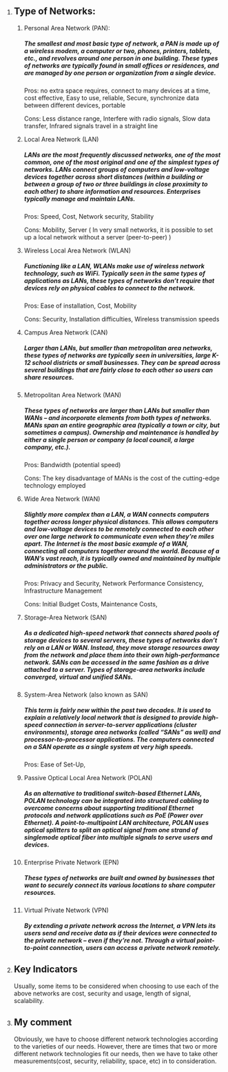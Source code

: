 1. ## Type of Networks:
   1. Personal Area Network (PAN):
      ##### The smallest and most basic type of network, a PAN is made up of a wireless modem, a computer or two, phones, printers, tablets, etc., and revolves around one person in one building. These types of networks are typically found in small offices or residences, and are managed by one person or organization from a single device.

      Pros: no extra space requires, connect to many devices at a time, cost effective, Easy to use, reliable, Secure, synchronize data between different devices, portable 

      Cons: Less distance range, Interfere with radio signals, Slow data transfer, Infrared signals travel in a straight line
   2. Local Area Network (LAN)

      #####  LANs are the most frequently discussed networks, one of the most common, one of the most original and one of the simplest types of networks. LANs connect groups of computers and low-voltage devices together across short distances (within a building or between a group of two or three buildings in close proximity to each other) to share information and resources. Enterprises typically manage and maintain LANs.

      Pros: Speed, Cost, Network security, Stability

      Cons: Mobility, Server ( In very small networks, it is possible to set up a local network without a server (peer-to-peer) )

   3. Wireless Local Area Network (WLAN)

      ##### Functioning like a LAN, WLANs make use of wireless network technology, such as WiFi. Typically seen in the same types of applications as LANs, these types of networks don’t require that devices rely on physical cables to connect to the network.

      Pros: Ease of installation, Cost, Mobility

      Cons: Security, Installation difficulties, Wireless transmission speeds

   4. Campus Area Network (CAN)

      ##### Larger than LANs, but smaller than metropolitan area networks, these types of networks are typically seen in universities, large K-12 school districts or small businesses. They can be spread across several buildings that are fairly close to each other so users can share resources.

   5. Metropolitan Area Network (MAN)
   
      ##### These types of networks are larger than LANs but smaller than WANs – and incorporate elements from both types of networks. MANs span an entire geographic area (typically a town or city, but sometimes a campus). Ownership and maintenance is handled by either a single person or company (a local council, a large company, etc.).

      Pros: Bandwidth (potential speed)

      Cons: The key disadvantage of MANs is the cost of the cutting-edge technology employed

   6. Wide Area Network (WAN)

      ##### Slightly more complex than a LAN,  a WAN connects computers together across longer physical distances. This allows computers and low-voltage devices to be remotely connected to each other over one large network to communicate even when they’re miles apart. The Internet is the most basic example of a WAN, connecting all computers together around the world. Because of a WAN’s vast reach, it is typically owned and maintained by multiple administrators or the public.

      Pros: Privacy and Security, Network Performance Consistency, Infrastructure Management

      Cons: Initial Budget Costs, Maintenance Costs, 

   7. Storage-Area Network (SAN)
      ##### As a dedicated high-speed network that connects shared pools of storage devices to several servers, these types of networks don’t rely on a LAN or WAN. Instead, they move storage resources away from the network and place them into their own high-performance network. SANs can be accessed in the same fashion as a drive attached to a server. Types of storage-area networks include converged, virtual and unified SANs.


   8. System-Area Network (also known as SAN)
      ##### This term is fairly new within the past two decades. It is used to explain a relatively local network that is designed to provide high-speed connection in server-to-server applications (cluster environments), storage area networks (called “SANs” as well) and processor-to-processor applications. The computers connected on a SAN operate as a single system at very high speeds.

      Pros: Ease of Set-Up, 

   9. Passive Optical Local Area Network (POLAN)
      ##### As an alternative to traditional switch-based Ethernet LANs, POLAN technology can be integrated into structured cabling to overcome concerns about supporting traditional Ethernet protocols and network applications such as PoE (Power over Ethernet). A point-to-multipoint LAN architecture, POLAN uses optical splitters to split an optical signal from one strand of singlemode optical fiber into multiple signals to serve users and devices.

   10. Enterprise Private Network (EPN)
         ##### These types of networks are built and owned by businesses that want to securely connect its various locations to share computer resources.

   11. Virtual Private Network (VPN)
         ##### By extending a private network across the Internet, a VPN lets its users send and receive data as if their devices were connected to the private network – even if they’re not. Through a virtual point-to-point connection, users can access a private network remotely.

2. ## Key Indicators
   Usually, some items to be considered when choosing to use each of the above networks are cost, security and usage, length of signal, scalability.

3. ## My comment

   Obviously, we have to choose different network technologies according to the varieties of our needs. However, there are times that two or more different network technologies fit our needs, then we have to take other measurements(cost, security, reliability, space, etc) in to consideration.